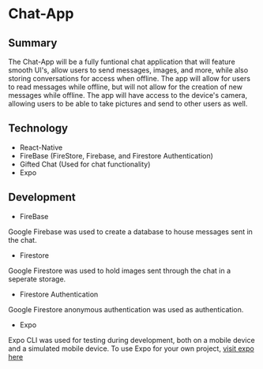 # Chat-App

## Summary

The Chat-App will be a fully funtional chat application that will feature smooth UI's, allow users to send messages, images, and more, while also storing conversations for access when offline. The app will allow for users to read messages while offline, but will not allow for the creation of new messages while offline. The app will have access to the device's camera, allowing users to be able to take pictures and send to other users as well.

## Technology

- React-Native
- FireBase (FireStore, Firebase, and Firestore Authentication)
- Gifted Chat (Used for chat functionality)
- Expo

## Development

- FireBase

Google Firebase was used to create a database to house messages sent in the chat.

- Firestore

Google Firestore was used to hold images sent through the chat in a seperate storage.

- Firestore Authentication

Google Firestore anonymous authentication was used as authentication.

- Expo

Expo CLI was used for testing during development, both on a mobile device and a simulated mobile device. To use Expo for your own project, [visit expo here](https://expo.dev/)
